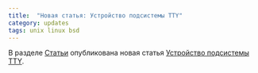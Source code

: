 ```yaml
---
title:  "Новая статья: Устройство подсистемы TTY"
category: updates
tags: unix linux bsd
---
```


В разделе [Статьи](/articles/) опубликована новая статья [Устройство подсистемы TTY](/articles/tty/).
